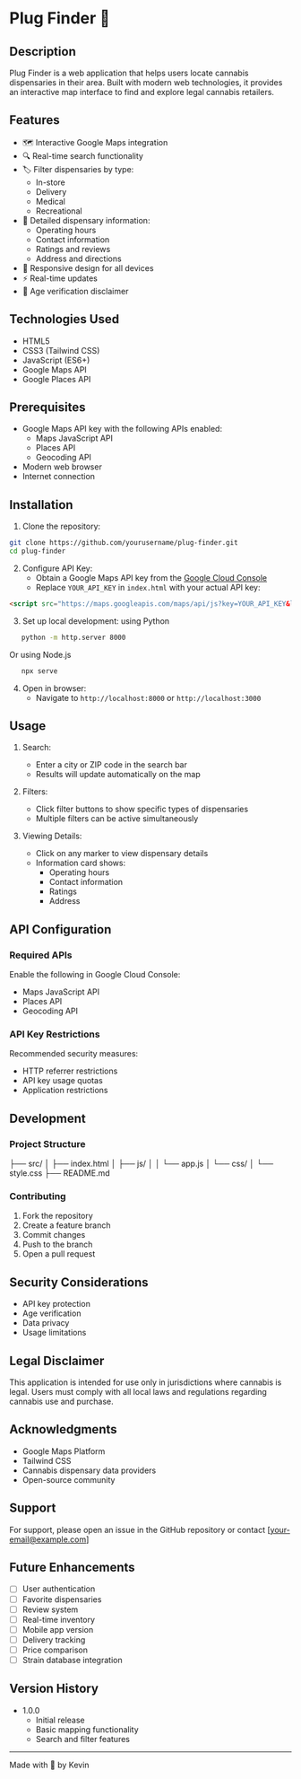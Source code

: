 # Plug Finder 🌿

## Description
Plug Finder is a web application that helps users locate cannabis dispensaries in their area. Built with modern web technologies, it provides an interactive map interface to find and explore legal cannabis retailers.

## Features
- 🗺️ Interactive Google Maps integration
- 🔍 Real-time search functionality
- 🏷️ Filter dispensaries by type:
  - In-store
  - Delivery
  - Medical
  - Recreational
- 📍 Detailed dispensary information:
  - Operating hours
  - Contact information
  - Ratings and reviews
  - Address and directions
- 📱 Responsive design for all devices
- ⚡ Real-time updates
- 🔐 Age verification disclaimer

## Technologies Used
- HTML5
- CSS3 (Tailwind CSS)
- JavaScript (ES6+)
- Google Maps API
- Google Places API

## Prerequisites
- Google Maps API key with the following APIs enabled:
  - Maps JavaScript API
  - Places API
  - Geocoding API
- Modern web browser
- Internet connection

## Installation

1. Clone the repository:

```bash
git clone https://github.com/yourusername/plug-finder.git
cd plug-finder
```

2. Configure API Key:
   - Obtain a Google Maps API key from the [Google Cloud Console](https://console.cloud.google.com/)
   - Replace `YOUR_API_KEY` in `index.html` with your actual API key:

```html
<script src="https://maps.googleapis.com/maps/api/js?key=YOUR_API_KEY&libraries=places&callback=initMap" async defer></script>
```

3. Set up local development:
using Python
```bash
   python -m http.server 8000
```
Or using Node.js
```bash
   npx serve
```

4. Open in browser:
   - Navigate to `http://localhost:8000` or `http://localhost:3000`

## Usage

1. Search:
   - Enter a city or ZIP code in the search bar
   - Results will update automatically on the map

2. Filters:
   - Click filter buttons to show specific types of dispensaries
   - Multiple filters can be active simultaneously

3. Viewing Details:
   - Click on any marker to view dispensary details
   - Information card shows:
     - Operating hours
     - Contact information
     - Ratings
     - Address

## API Configuration

### Required APIs
Enable the following in Google Cloud Console:
- Maps JavaScript API
- Places API
- Geocoding API

### API Key Restrictions
Recommended security measures:
- HTTP referrer restrictions
- API key usage quotas
- Application restrictions

## Development

### Project Structure
├── src/
│ ├── index.html
│ ├── js/
│ │ └── app.js
│ └── css/
│ └── style.css
├── README.md


### Contributing
1. Fork the repository
2. Create a feature branch
3. Commit changes
4. Push to the branch
5. Open a pull request

## Security Considerations
- API key protection
- Age verification
- Data privacy
- Usage limitations

## Legal Disclaimer
This application is intended for use only in jurisdictions where cannabis is legal. Users must comply with all local laws and regulations regarding cannabis use and purchase.


## Acknowledgments
- Google Maps Platform
- Tailwind CSS
- Cannabis dispensary data providers
- Open-source community

## Support
For support, please open an issue in the GitHub repository or contact [your-email@example.com]

## Future Enhancements
- [ ] User authentication
- [ ] Favorite dispensaries
- [ ] Review system
- [ ] Real-time inventory
- [ ] Mobile app version
- [ ] Delivery tracking
- [ ] Price comparison
- [ ] Strain database integration

## Version History
- 1.0.0
  - Initial release
  - Basic mapping functionality
  - Search and filter features

---
Made with 💚 by Kevin